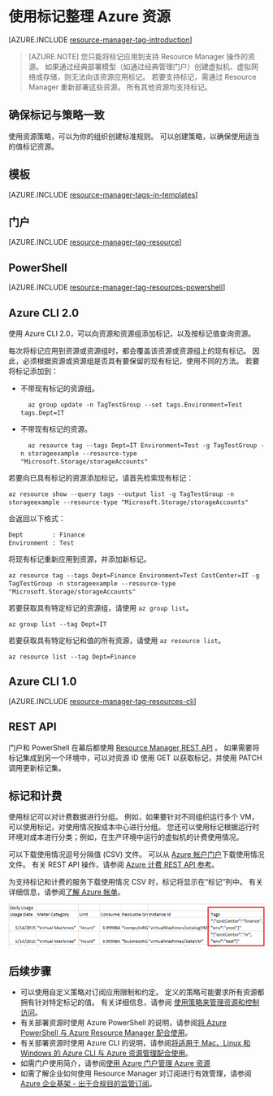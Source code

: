 <properties
    pageTitle="为逻辑组织标记 Azure 资源 | Azure"
    description="演示如何应用标记来组织 Azure 资源进行计费和管理。"
    services="azure-resource-manager"
    documentationcenter=""
    author="tfitzmac"
    manager="timlt"
    editor="tysonn" />
<tags
    ms.assetid="003a78e5-2ff8-4685-93b4-e94d6fb8ed5b"
    ms.service="azure-resource-manager"
    ms.workload="multiple"
    ms.tgt_pltfrm="AzurePortal"
    ms.devlang="na"
    ms.topic="article"
    ms.date="04/20/2017"
    wacn.date="06/05/2017"
    ms.author="v-yeche"
    ms.translationtype="Human Translation"
    ms.sourcegitcommit="08618ee31568db24eba7a7d9a5fc3b079cf34577"
    ms.openlocfilehash="f496264e88c3ecba32f9724e9ef9ad77a9e3cdba"
    ms.contentlocale="zh-cn"
    ms.lasthandoff="05/26/2017" />

# <a name="use-tags-to-organize-your-azure-resources"></a>使用标记整理 Azure 资源
[AZURE.INCLUDE [resource-manager-tag-introduction](../../includes/resource-manager-tag-introduction.md)]

> [AZURE.NOTE]
> 您只能将标记应用到支持 Resource Manager 操作的资源。 如果通过经典部署模型（如通过经典管理门户）创建虚拟机、虚拟网络或存储，则无法向该资源应用标记。 若要支持标记，需通过 Resource Manager 重新部署这些资源。 所有其他资源均支持标记。
> 
> 

## <a name="ensure-tag-consistency-with-policies"></a>确保标记与策略一致

使用资源策略，可以为你的组织创建标准规则。 可以创建策略，以确保使用适当的值标记资源。

## <a name="templates"></a>模板

[AZURE.INCLUDE [resource-manager-tags-in-templates](../../includes/resource-manager-tags-in-templates.md)]

## <a name="portal"></a>门户

[AZURE.INCLUDE [resource-manager-tag-resource](../../includes/resource-manager-tag-resources.md)]

## <a name="powershell"></a>PowerShell

[AZURE.INCLUDE [resource-manager-tag-resources-powershell](../../includes/resource-manager-tag-resources-powershell.md)]

## <a name="azure-cli-20"></a>Azure CLI 2.0

使用 Azure CLI 2.0，可以向资源和资源组添加标记，以及按标记值查询资源。

每次将标记应用到资源或资源组时，都会覆盖该资源或资源组上的现有标记。 因此，必须根据资源或资源组是否具有要保留的现有标记，使用不同的方法。 若要将标记添加到：

* 不带现有标记的资源组。

        az group update -n TagTestGroup --set tags.Environment=Test tags.Dept=IT

* 不带现有标记的资源。

        az resource tag --tags Dept=IT Environment=Test -g TagTestGroup -n storageexample --resource-type "Microsoft.Storage/storageAccounts"

若要向已具有标记的资源添加标记，请首先检索现有标记： 

    az resource show --query tags --output list -g TagTestGroup -n storageexample --resource-type "Microsoft.Storage/storageAccounts"

会返回以下格式：

    Dept        : Finance
    Environment : Test

将现有标记重新应用到资源，并添加新标记。

    az resource tag --tags Dept=Finance Environment=Test CostCenter=IT -g TagTestGroup -n storageexample --resource-type "Microsoft.Storage/storageAccounts"

若要获取具有特定标记的资源组，请使用 `az group list`。

    az group list --tag Dept=IT

若要获取具有特定标记和值的所有资源，请使用 `az resource list`。

    az resource list --tag Dept=Finance

## <a name="azure-cli-10"></a>Azure CLI 1.0

[AZURE.INCLUDE [resource-manager-tag-resources-cli](../../includes/resource-manager-tag-resources-cli.md)]

## <a name="rest-api"></a>REST API

门户和 PowerShell 在幕后都使用 [Resource Manager REST API](https://docs.microsoft.com/zh-cn/rest/api/resources/) 。 如果需要将标记集成到另一个环境中，可以对资源 ID 使用 GET 以获取标记，并使用 PATCH 调用更新标记集。

## <a name="tags-and-billing"></a>标记和计费

使用标记可以对计费数据进行分组。 例如，如果要针对不同组织运行多个 VM，可以使用标记，对使用情况按成本中心进行分组。 您还可以使用标记根据运行时环境对成本进行分类；例如，在生产环境中运行的虚拟机的计费使用情况。

可以下载使用情况逗号分隔值 (CSV) 文件。 可以从 [Azure 帐户门户](https://account.windowsazure.cn/)下载使用情况文件。 有关 REST API 操作，请参阅 [Azure 计费 REST API 参考](https://msdn.microsoft.com/zh-cn/library/azure/1ea5b323-54bb-423d-916f-190de96c6a3c)。

为支持标记和计费的服务下载使用情况 CSV 时，标记将显示在“标记”列中。 有关详细信息，请参阅[了解 Azure 帐单](/documentation/articles/billing-understand-your-bill/)。

![在计费中查看标记](./media/resource-group-using-tags/billing_csv.png)

## <a name="next-steps"></a>后续步骤
* 可以使用自定义策略对订阅应用限制和约定。 定义的策略可能要求所有资源都拥有针对特定标记的值。 有关详细信息，请参阅 [使用策略来管理资源和控制访问](/documentation/articles/resource-manager-policy/)。
* 有关部署资源时使用 Azure PowerShell 的说明，请参阅[将 Azure PowerShell 与 Azure Resource Manager 配合使用](/documentation/articles/powershell-azure-resource-manager/)。
* 有关部署资源时使用 Azure CLI 的说明，请参阅[将适用于 Mac、Linux 和 Windows 的 Azure CLI 与 Azure 资源管理配合使用](/documentation/articles/xplat-cli-azure-resource-manager/)。
* 如需门户使用简介，请参阅[使用 Azure 门户管理 Azure 资源](/documentation/articles/resource-group-portal/)
* 如需了解企业如何使用 Resource Manager 对订阅进行有效管理，请参阅 [Azure 企业基架 - 出于合规目的监管订阅](/documentation/articles/resource-manager-subscription-governance/)。

<!-- Update_Description: update meta properties; wording update -->